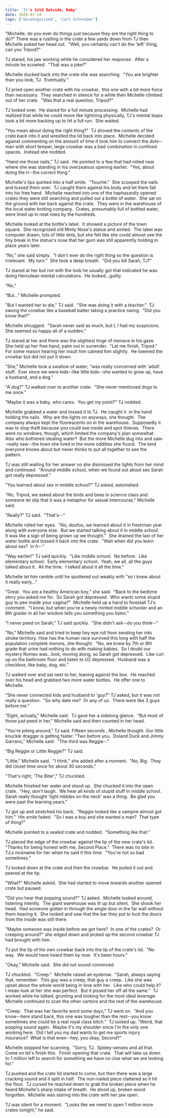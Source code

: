 ```yaml
---
title: 'It's Cold Outside, Baby'
date: 2020-01-24
tags: ['Uncategorized', 'Carl Schreiber']
---
```


"Michelle, do you ever do things just because they are the right thing to do?" There was a rustling in the crate a few yards down from TJ then Michelle poked her head out.  "Well, you certainly can't do the 'left' thing, can you Tripod?"

TJ stared, his jaw working while he considered her response.  After a minute he scowled.  "That was a joke?"

Michelle ducked back into the crate she was searching.  "You are brighter than you look, TJ.  Eventually."

TJ pried open another crate with his crowbar,  this one with a bit more force than necessary.  They searched in silence for a while then Michelle climbed out of her crate.  "Was that a real question, Tripod?"

TJ looked over.  He stared for a full minute processing.  Michelle had realized that while he could move like lightning physically, TJ's mental leaps took a bit more backing up to hit a full run.  She waited.

"You mean about doing the right thing?"  TJ shoved the contents of the crate back into it and wrestled the lid back into place.  Michelle decided against commenting on the amount of time it took him to connect the dots--man with short temper, large crowbar was a bad combination in confined spaces.  Instead she nodded.

"Hand me those nails," TJ said.  He pointed to a few that had rolled near where she was standing in his overzealous opening earlier.  "Yes, about doing the ri--the correct thing."

Michelle's lips quirked into a half smile.  "Touché."  She scooped the nails and tossed them over.  TJ caught them against his body and let them fall into his free hand.  Michelle reached into one of the haphazardly opened crates they were still searching and pulled out a bottle of water.  She sat on the ground with her back against the crate.  They were in the warehouse of the local water botting company.  Crates, presumably full of bottled water, were lined up in neat rows by the hundreds.

Michelle looked at the bottle's label.  It showed a picture of the town square.  She recognized old Minty Nose's statue and smiled.  The label was computer drawn, lots of little dots, but she felt like she could almost see the tiny break in the statue's nose that her gum was still apparently holding in place years later.

"No," she said simply.  "I don't ever do the right thing so the question is irrelevant.  My turn."  She took a deep breath.  "Did you kill Sarah, TJ?"

TJ stared at her but not with the look he usually got that indicated he was doing Herculean mental calculations.  He looked...guilty.

"No,"

"But..." Michelle prompted.

"But I wanted her to die," TJ said.  "She was doing it with a teacher."  TJ swung the crowbar like a baseball batter taking a practice swing.  "Did you know that?"

Michelle shrugged.  "Sarah never said as much, but I, I had my suspicions.  She seemed so happy all of a sudden."

TJ stared at her and there was the slightest tinge of menace in his gaze.  She held up her free hand, palm out in surrender.  "Let me finish, Tripod."  For some reason hearing her insult him calmed him slightly.  He lowered the crowbar but did not put it down.

"She," Michelle took a swallow of water, "was really concerned with 'adult' stuff.  Ever since we were kids--like little kids--she wanted to grow up, have a husband, and a dog."

"A dog?" TJ walked over to another crate.  "She never mentioned dogs to me once."

"Maybe it was a baby, who cares.  You get my point?" TJ nodded.

Michelle grabbed a water and tossed it to TJ.  He caught it  in the hand holding the nails.  Why are the lights on anyways, she thought.  The company always kept the fluorescents on in the warehouse.  Supposedly it was to stop theft because you could see inside and spot thieves.  There were no windows, though, which limited the company's plan somewhat.  Also who bothered stealing water?  But the more Michelle dug into and saw--really saw--the town she lived in the more oddities she found.  The kind everyone knows about but never thinks to put all together to see the pattern.

TJ was still waiting for her answer so she dismissed the lights from her mind and continued.  "Around middle school, when we found out about sex Sarah got really depressed."

"You learned about sex in middle school?" TJ asked, astonished.

"No, Tripod, we asked about the birds and bees in science class and someone let slip that it was a metaphor for sexual intercourse," Michelle said.

"Really?" TJ said.  "That's--"

Michelle rolled her eyes.  "No, doofus, we learned about it in freshman year along with everyone else.  But we started talking about it in middle school.  It was like a sign of being grown up we thought."  She drained the last of her water bottle and tossed it back into the crate.  "Wait when did you learn about sex?  In fr--"

"Way earlier!" TJ said quickly.  "Like middle school.  No before.  Like elementary school.  Early elementary school.  Yeah, we all, all the guys talked about it.  All the time.  I talked about it all the time."

Michelle let him ramble until he sputtered out weakly with "so I knew about it really early..."

"Great.  You are a healthy American boy," she said.  "Back to the bedtime story you asked me for.  So Sarah got depressed.  Who wants some stupid guy to pee inside your vagina?"  Michelle held up a hand to forestall TJ's comment.  "I know, but when you're a newly minted middle schooler and an 8th grader in all her wisdom tells you something you listen."

"I never peed on Sarah," TJ said quickly.  "She didn't ask--do you think--"

"No," Michelle said and tried to keep hey eye roll from sending her into stroke territory. How has the human race survived this long with half the population complete morons, she thought.  "No, we knew by 7th or 8th grade that urine had nothing to do with making babies.  So I doubt our mystery Romeo was...look, moving along, so Sarah got depressed.  Like curl up on the bathroom floor and listen to U2 depressed.  Husband was a checkbox, like baby, dog, etc."

TJ walked over and sat next to her, leaning against the box.  He reached over his head and grabbed two more water bottles.  He offer one to Michelle.

"She never connected kids and husband to 'guy?" TJ asked, but it was not really a question.  "So why date me?  Or any of us.  There were like 3 guys before me."

"Eight, actually," Michelle said.  TJ gave her a sidelong glance.  "But most of those just peed in her," Michelle said and then counted in her head.

"You're joking around," TJ said. Fifteen seconds , Michelle thought. Our little knuckle dragger is getting faster. "Two before you.  Doland Duck and Jimmy Garrano," Michelle said.  "The third was Reggie--"

"Big Reggie or Little Reggie?" TJ said.

"Little," Michelle said.  "I think," she added after a moment.  "No, Big.  They did closet time once for about 30 seconds."

"That's right, 'The Biter'," TJ chuckled.

Michelle finished her water and stood up.  She chucked it into the open crate.  "Hey, don't laugh.  We hear all kinds of stupid stuff in middle school.  Sarah really thought 'light nibbles on the neck' was a thing.  Be glad you were past the learning years."

TJ got up and stretched his back.  "Reggie looked like a vampire almost got him."  His smile faded.  "So I was a boy and she wanted a man?  That type of thing?"

Michelle pointed to a sealed crate and nodded.  "Something like that."

TJ placed the edge of the crowbar against the lip of the new crate's lid.  "Thanks for being honest with me, Second Place."  There was no bite in TJ;s nickname for her when he said it this time.  "You're not so bad sometimes."

TJ looked down at the crate and then the crowbar.  He pulled it out and peered at the tip.

"What?" Michelle asked.  She had started to move towards another opened crate but paused.

"Did you hear that popping sound?" TJ asked.  Michelle looked around, listening intently.  The giant warehouse was lit up but silent.  She shook her head.  Had someone gotten in through the single door in the far wall without them hearing it.  She looked and saw that the bar they put to lock the doors from the inside was still there.

"Maybe someone was inside before we got here?  In one of the crates?  Or creeping around?" she edged down and picked up the second crowbar TJ had brought with him.

TJ put the tip of his own crowbar back into the lip of the crate's lid.  "No way.  We would have heard them by now.  It's been hours."

"Okay," Michelle said.  She did not sound convinced.

TJ chuckled.  "Creep."  Michelle raised an eyebrow.  "Sarah, always saying that, remember.  This guy was a creep, that guy a creep.  Like she was upset about the whole world being in love with her.  Like who could help it?  I mean look at her she was perfect.  But it pissed her off all the same."  TJ worked while he talked, grunting and looking for the most ideal leverage.  Michelle continued to scan the other cartons and the rest of the warehouse.

"Creep.  That was her favorite word some days," TJ went on.  "And you know--here stand back, this one was tougher than the rest--you know sometimes she could be a real royal class bitch."  TJ looked up. "Weird, that popping sound again.  Maybe it's my shoulder since I'm the only one working here.  Did I tell you my dad wants to get me sports injury insurance?  What is that even--hey, you okay, Second?"

Michelle stopped her scanning.  "Sorry, TJ.  Spidey-senses and all that.  Come on let's finish this.  Finish opening that crate.  That will take us down to 1 million left to search for something we have no clue what we are looking for."

TJ pushed and the crate lid started to come, but then there was a large cracking sound and it split in half.  The non-nailed piece clattered as it hit the floor.  TJ cursed he reached down to grab the broken piece when he heard Michelle's sharp intake of breath.  He stood up, broken wood forgotten.  Michelle was staring into the crate with her jaw open.

TJ was silent for a moment.  "Looks like we need to open 1 million more crates tonight," he said.
